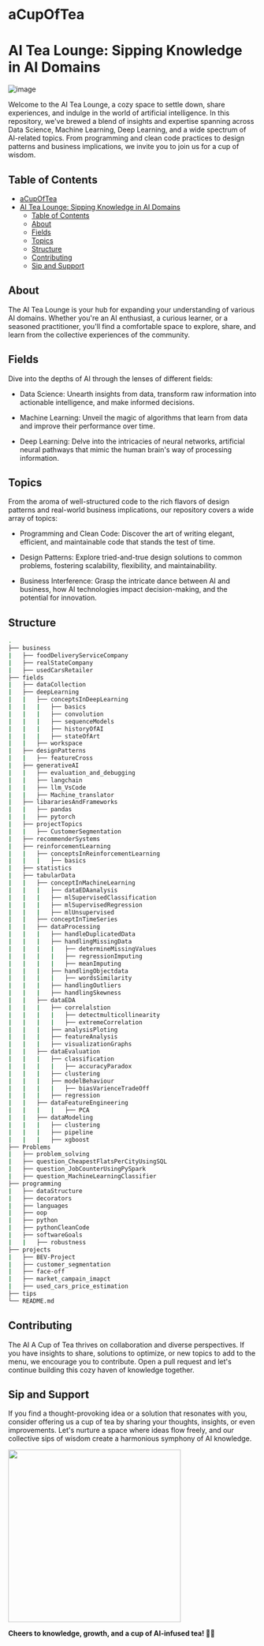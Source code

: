 # aCupOfTea
# AI Tea Lounge: Sipping Knowledge in AI Domains
![image](https://github.com/AhmedYousriSobhi/aCupOfTea/assets/66730765/4a033ba8-5aac-475d-9b27-ec13e68746ba)

Welcome to the AI Tea Lounge, a cozy space to settle down, share experiences, and indulge in the world of artificial intelligence. In this repository, we've brewed a blend of insights and expertise spanning across Data Science, Machine Learning, Deep Learning, and a wide spectrum of AI-related topics. From programming and clean code practices to design patterns and business implications, we invite you to join us for a cup of wisdom.

## Table of Contents
- [aCupOfTea](#acupoftea)
- [AI Tea Lounge: Sipping Knowledge in AI Domains](#ai-tea-lounge-sipping-knowledge-in-ai-domains)
  - [Table of Contents](#table-of-contents)
  - [About](#about)
  - [Fields](#fields)
  - [Topics](#topics)
  - [Structure](#structure)
  - [Contributing](#contributing)
  - [Sip and Support](#sip-and-support)

## About
The AI Tea Lounge is your hub for expanding your understanding of various AI domains. Whether you're an AI enthusiast, a curious learner, or a seasoned practitioner, you'll find a comfortable space to explore, share, and learn from the collective experiences of the community.

## Fields
Dive into the depths of AI through the lenses of different fields:

- Data Science: Unearth insights from data, transform raw information into actionable intelligence, and make informed decisions.

- Machine Learning: Unveil the magic of algorithms that learn from data and improve their performance over time.

- Deep Learning: Delve into the intricacies of neural networks, artificial neural pathways that mimic the human brain's way of processing information.

## Topics
From the aroma of well-structured code to the rich flavors of design patterns and real-world business implications, our repository covers a wide array of topics:

- Programming and Clean Code: Discover the art of writing elegant, efficient, and maintainable code that stands the test of time.

- Design Patterns: Explore tried-and-true design solutions to common problems, fostering scalability, flexibility, and maintainability.

- Business Interference: Grasp the intricate dance between AI and business, how AI technologies impact decision-making, and the potential for innovation.

## Structure
```bash
.
├── business
|   ├── foodDeliveryServiceCompany
|   ├── realStateCompany
|   ├── usedCarsRetailer
├── fields
|   ├── dataCollection
|   ├── deepLearning
|   |   ├── conceptsInDeepLearning
|   |   |   ├── basics
|   |   |   ├── convolution
|   |   |   ├── sequenceModels
|   |   |   ├── historyOfAI
|   |   |   ├── stateOfArt
|   |   ├── workspace
|   ├── designPatterns
|   |   ├── featureCross
|   ├── generativeAI
|   |   ├── evaluation_and_debugging
|   |   ├── langchain
|   |   ├── llm_VsCode
|   |   ├── Machine_translator
|   ├── libarariesAndFrameworks
|   |   ├── pandas
|   |   ├── pytorch
|   ├── projectTopics
|   |   ├── CustomerSegmentation
|   ├── recommenderSystems
|   ├── reinforcementLearning
|   |   ├── conceptsInReinforcementLearning
|   |   |   ├── basics
|   ├── statistics
|   ├── tabularData
|   |   ├── conceptInMachineLearning
|   |   |   ├── dataEDAanalysis
|   |   |   ├── mlSupervisedClassification
|   |   |   ├── mlSupervisedRegression
|   |   |   ├── mlUnsupervised
|   |   ├── conceptInTimeSeries
|   |   ├── dataProcessing
|   |   |   ├── handleDuplicatedData
|   |   |   ├── handlingMissingData
|   |   |   |   ├── determineMissingValues
|   |   |   |   ├── regressionImputing
|   |   |   |   ├── meanImputing
|   |   |   ├── handlingObjectdata
|   |   |   |   ├── wordsSimilarity
|   |   |   ├── handlingOutliers
|   |   |   ├── handlingSkewness
|   |   ├── dataEDA
|   |   |   ├── correlalstion
|   |   |   |   ├── detectmulticollinearity
|   |   |   |   ├── extremeCorrelation
|   |   |   ├── analysisPloting
|   |   |   ├── featureAnalysis
|   |   |   ├── visualizationGraphs
|   |   ├── dataEvaluation
|   |   |   ├── classification
|   |   |   |   ├── accuracyParadox
|   |   |   ├── clustering
|   |   |   ├── modelBehaviour
|   |   |   |   ├── biasVarienceTradeOff
|   |   |   ├── regression
|   |   ├── dataFeatureEngineering
|   |   |   |   ├── PCA
|   |   ├── dataModeling
|   |   |   ├── clustering
|   |   |   ├── pipeline
|   |   |   ├── xgboost
├── Problems
|   ├── problem_solving
|   ├── question_CheapestFlatsPerCityUsingSQL
|   ├── question_JobCounterUsingPySpark
|   ├── question_MachineLearningClassifier
├── programming
|   ├── dataStructure
|   ├── decorators
|   ├── languages
|   ├── oop
|   ├── python
|   ├── pythonCleanCode
|   ├── softwareGoals
|   |   ├── robustness
├── projects
|   ├── BEV-Project
|   ├── customer_segmentation
|   ├── face-off
|   ├── market_campain_imapct
|   ├── used_cars_price_estimation
├── tips
└── README.md
```

## Contributing
The AI A Cup of Tea thrives on collaboration and diverse perspectives. If you have insights to share, solutions to optimize, or new topics to add to the menu, we encourage you to contribute. Open a pull request and let's continue building this cozy haven of knowledge together.

## Sip and Support
If you find a thought-provoking idea or a solution that resonates with you, consider offering us a cup of tea by sharing your thoughts, insights, or even improvements. Let's nurture a space where ideas flow freely, and our collective sips of wisdom create a harmonious symphony of AI knowledge.

<div id="header">
  <img src="https://media.giphy.com/media/KZMRyVjEtdv8AU6mIr/giphy.gif" width="350"/>
</div>

__Cheers to knowledge, growth, and a cup of AI-infused tea! 🍵🤖__
